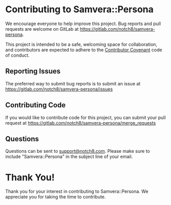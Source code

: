 # Contributing to Samvera::Persona

We encourage everyone to help improve this project.  Bug reports and pull requests are welcome on GitLab at https://gitlab.com/notch8/samvera-persona.

This project is intended to be a safe, welcoming space for collaboration, and contributors are expected to adhere to the [Contributor Covenant](http://contributor-covenant.org) code of conduct.

## Reporting Issues

The preferred way to submit bug reports is to submit an issue at https://gitlab.com/notch8/samvera-persona/issues


## Contributing Code

If you would like to contribute code for this project, you can submit your pull request at https://gitlab.com/notch8/samvera-persona/merge_requests

## Questions
Questions can be sent to support@notch8.com. Please make sure to include "Samvera::Persona" in the subject line of your email.

# Thank You!

Thank you for your interest in contributing to Samvera::Persona.  We appreciate you for taking the time to contribute.